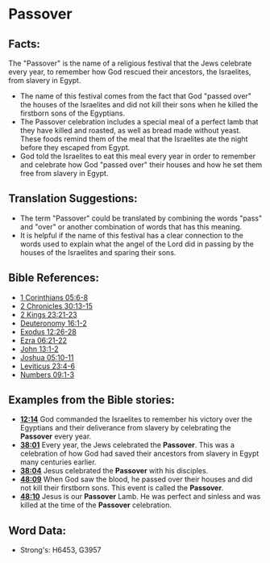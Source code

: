 # Passover #

## Facts: ##

The "Passover" is the name of a religious festival that the Jews celebrate every year, to remember how God rescued their ancestors, the Israelites, from slavery in Egypt.

* The name of this festival comes from the fact that God "passed over" the houses of the Israelites and did not kill their sons when he killed the firstborn sons of the Egyptians.
* The Passover celebration includes a special meal of a perfect lamb that they have killed and roasted, as well as bread made without yeast. These foods remind them of the meal that the Israelites ate the night before they escaped from Egypt.
* God told the Israelites to eat this meal every year in order to remember and celebrate how God "passed over" their houses and how he set them free from slavery in Egypt.

## Translation Suggestions: ##

* The term "Passover" could be translated by combining the words "pass" and "over" or another combination of words that has this meaning.
* It is helpful if the name of this festival has a clear connection to the words used to explain what the angel of the Lord did in passing by the houses of the Israelites and sparing their sons.

## Bible References: ##

* [1 Corinthians 05:6-8](rc://en/tn/help/1co/05/06)
* [2 Chronicles 30:13-15](rc://en/tn/help/2ch/30/13)
* [2 Kings 23:21-23](rc://en/tn/help/2ki/23/21)
* [Deuteronomy 16:1-2](rc://en/tn/help/deu/16/01)
* [Exodus 12:26-28](rc://en/tn/help/exo/12/26)
* [Ezra 06:21-22](rc://en/tn/help/ezr/06/21)
* [John 13:1-2](rc://en/tn/help/jhn/13/01)
* [Joshua 05:10-11](rc://en/tn/help/jos/05/10)
* [Leviticus 23:4-6](rc://en/tn/help/lev/23/04)
* [Numbers 09:1-3](rc://en/tn/help/num/09/01)

## Examples from the Bible stories: ##

* __[12:14](rc://en/tn/help/obs/12/14)__ God commanded the Israelites to remember his victory over the Egyptians and their deliverance from slavery by celebrating the __Passover__  every year.
* __[38:01](rc://en/tn/help/obs/38/01)__ Every year, the Jews celebrated the __Passover__. This was a celebration of how God had saved their ancestors from slavery in Egypt many centuries earlier.
* __[38:04](rc://en/tn/help/obs/38/04)__ Jesus celebrated the __Passover__  with his disciples.
* __[48:09](rc://en/tn/help/obs/48/09)__ When God saw the blood, he passed over their houses and did not kill their firstborn sons. This event is called the __Passover__.
* __[48:10](rc://en/tn/help/obs/48/10)__ Jesus is our __Passover__  Lamb. He was perfect and sinless and was killed at the time of the __Passover__  celebration.

## Word Data: ##

* Strong's: H6453, G3957
